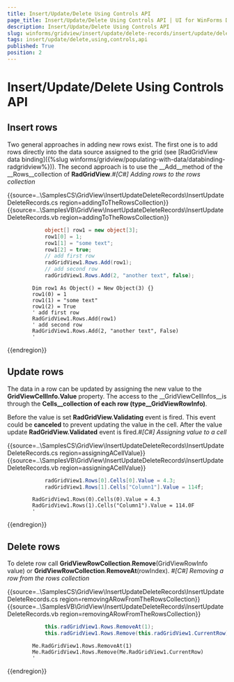```yaml
---
title: Insert/Update/Delete Using Controls API
page_title: Insert/Update/Delete Using Controls API | UI for WinForms Documentation
description: Insert/Update/Delete Using Controls API
slug: winforms/gridview/insert/update/delete-records/insert/update/delete-using-controls-api
tags: insert/update/delete,using,controls,api
published: True
position: 2
---
```


# Insert/Update/Delete Using Controls API



## Insert rows

Two general approaches in adding new rows exist. The first one is to add rows directly into the data source assigned to the grid (see [RadGridView data binding]({%slug winforms/gridview/populating-with-data/databinding-radgridview%})). The second approach is to use the __Add__method of the __Rows__collection of __RadGridView__.#_[C#] Adding rows to the rows collection_

	



{{source=..\SamplesCS\GridView\InsertUpdateDeleteRecords\InsertUpdateDeleteRecords.cs region=addingToTheRowsCollection}} 
{{source=..\SamplesVB\GridView\InsertUpdateDeleteRecords\InsertUpdateDeleteRecords.vb region=addingToTheRowsCollection}} 

````C#
            object[] row1 = new object[3];
            row1[0] = 1;
            row1[1] = "some text";
            row1[2] = true;
            // add first row
            radGridView1.Rows.Add(row1);
            // add second row
            radGridView1.Rows.Add(2, "another text", false);
````
````VB.NET
        Dim row1 As Object() = New Object(3) {}
        row1(0) = 1
        row1(1) = "some text"
        row1(2) = True
        ' add first row
        RadGridView1.Rows.Add(row1)
        ' add second row
        RadGridView1.Rows.Add(2, "another text", False)
        '
````

{{endregion}} 




## Update rows

The data in a row can be updated by assigning the new value to the __GridViewCellInfo.Value__ property. The access to the __GridViewCellInfos__is through the __Cells__collection of each row (type__GridViewRowInfo)__.

Before the value is set __RadGridView.Validating__ event is fired. This event could be __canceled__ to prevent updating the value in the cell. After the value update __RadGridView.Validated__ event is fired.#_[C#] Assigning value to a cell_

	



{{source=..\SamplesCS\GridView\InsertUpdateDeleteRecords\InsertUpdateDeleteRecords.cs region=assigningACellValue}} 
{{source=..\SamplesVB\GridView\InsertUpdateDeleteRecords\InsertUpdateDeleteRecords.vb region=assigningACellValue}} 

````C#
            radGridView1.Rows[0].Cells[0].Value = 4.3;
            radGridView1.Rows[1].Cells["Column1"].Value = 114f;
````
````VB.NET
        RadGridView1.Rows(0).Cells(0).Value = 4.3
        RadGridView1.Rows(1).Cells("Column1").Value = 114.0F
        '
````

{{endregion}} 




## Delete rows

To delete row call __GridViewRowCollection__.__Remove__(GridViewRowInfo value) or __GridViewRowCollection__.__RemoveAt__(rowIndex). #_[C#] Removing a row from the rows collection_

	



{{source=..\SamplesCS\GridView\InsertUpdateDeleteRecords\InsertUpdateDeleteRecords.cs region=removingARowFromTheRowsCollection}} 
{{source=..\SamplesVB\GridView\InsertUpdateDeleteRecords\InsertUpdateDeleteRecords.vb region=removingARowFromTheRowsCollection}} 

````C#
            this.radGridView1.Rows.RemoveAt(1);
            this.radGridView1.Rows.Remove(this.radGridView1.CurrentRow);
````
````VB.NET
        Me.RadGridView1.Rows.RemoveAt(1)
        Me.RadGridView1.Rows.Remove(Me.RadGridView1.CurrentRow)
        '
````

{{endregion}} 



